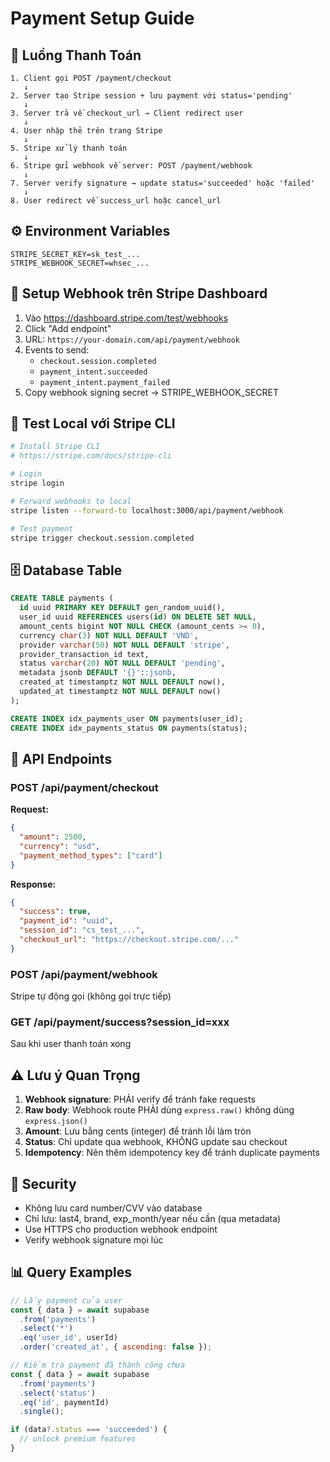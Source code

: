 # Payment Setup Guide

## 🔄 Luồng Thanh Toán

```
1. Client gọi POST /payment/checkout
   ↓
2. Server tạo Stripe session + lưu payment với status='pending'
   ↓
3. Server trả về checkout_url → Client redirect user
   ↓
4. User nhập thẻ trên trang Stripe
   ↓
5. Stripe xử lý thanh toán
   ↓
6. Stripe gửi webhook về server: POST /payment/webhook
   ↓
7. Server verify signature → update status='succeeded' hoặc 'failed'
   ↓
8. User redirect về success_url hoặc cancel_url
```

## ⚙️ Environment Variables

```env
STRIPE_SECRET_KEY=sk_test_...
STRIPE_WEBHOOK_SECRET=whsec_...
```

## 📝 Setup Webhook trên Stripe Dashboard

1. Vào https://dashboard.stripe.com/test/webhooks
2. Click "Add endpoint"
3. URL: `https://your-domain.com/api/payment/webhook`
4. Events to send:
   - `checkout.session.completed`
   - `payment_intent.succeeded`
   - `payment_intent.payment_failed`
5. Copy webhook signing secret → STRIPE_WEBHOOK_SECRET

## 🧪 Test Local với Stripe CLI

```bash
# Install Stripe CLI
# https://stripe.com/docs/stripe-cli

# Login
stripe login

# Forward webhooks to local
stripe listen --forward-to localhost:3000/api/payment/webhook

# Test payment
stripe trigger checkout.session.completed
```

## 🗄️ Database Table

```sql
CREATE TABLE payments (
  id uuid PRIMARY KEY DEFAULT gen_random_uuid(),
  user_id uuid REFERENCES users(id) ON DELETE SET NULL,
  amount_cents bigint NOT NULL CHECK (amount_cents >= 0),
  currency char(3) NOT NULL DEFAULT 'VND',
  provider varchar(50) NOT NULL DEFAULT 'stripe',
  provider_transaction_id text,
  status varchar(20) NOT NULL DEFAULT 'pending',
  metadata jsonb DEFAULT '{}'::jsonb,
  created_at timestamptz NOT NULL DEFAULT now(),
  updated_at timestamptz NOT NULL DEFAULT now()
);

CREATE INDEX idx_payments_user ON payments(user_id);
CREATE INDEX idx_payments_status ON payments(status);
```

## 📡 API Endpoints

### POST /api/payment/checkout

**Request:**
```json
{
  "amount": 2500,
  "currency": "usd",
  "payment_method_types": ["card"]
}
```

**Response:**
```json
{
  "success": true,
  "payment_id": "uuid",
  "session_id": "cs_test_...",
  "checkout_url": "https://checkout.stripe.com/..."
}
```

### POST /api/payment/webhook

Stripe tự động gọi (không gọi trực tiếp)

### GET /api/payment/success?session_id=xxx

Sau khi user thanh toán xong

## ⚠️ Lưu ý Quan Trọng

1. **Webhook signature**: PHẢI verify để tránh fake requests
2. **Raw body**: Webhook route PHẢI dùng `express.raw()` không dùng `express.json()`
3. **Amount**: Lưu bằng cents (integer) để tránh lỗi làm tròn
4. **Status**: Chỉ update qua webhook, KHÔNG update sau checkout
5. **Idempotency**: Nên thêm idempotency key để tránh duplicate payments

## 🔐 Security

- Không lưu card number/CVV vào database
- Chỉ lưu: last4, brand, exp_month/year nếu cần (qua metadata)
- Use HTTPS cho production webhook endpoint
- Verify webhook signature mọi lúc

## 📊 Query Examples

```javascript
// Lấy payment của user
const { data } = await supabase
  .from('payments')
  .select('*')
  .eq('user_id', userId)
  .order('created_at', { ascending: false });

// Kiểm tra payment đã thành công chưa
const { data } = await supabase
  .from('payments')
  .select('status')
  .eq('id', paymentId)
  .single();

if (data?.status === 'succeeded') {
  // unlock premium features
}
```
